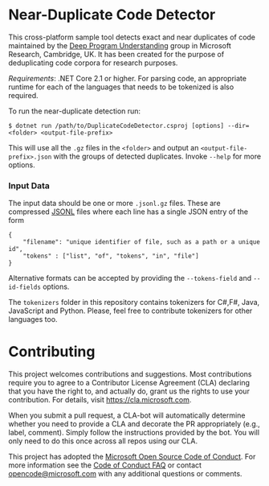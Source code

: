 # Near-Duplicate Code Detector

This cross-platform sample tool detects exact and near duplicates of code maintained by the [Deep Program Understanding](https://www.microsoft.com/en-us/research/project/program/) group in Microsoft Research, Cambridge, UK. It has been created for the purpose of deduplicating code corpora for research purposes.

*Requirements*: .NET Core 2.1 or higher. For parsing code, an appropriate runtime for each of the languages that needs to be tokenized is also required.

To run the near-duplicate detection run:
```
$ dotnet run /path/to/DuplicateCodeDetector.csproj [options] --dir=<folder> <output-file-prefix>
```
This will use all the `.gz` files in the `<folder>` and output an `<output-file-prefix>.json` with the groups of detected duplicates. Invoke `--help` for more options.

### Input Data

The input data should be one or more `.jsonl.gz` files. These are compressed [JSONL](http://jsonlines.org/) files where each line has a single JSON entry of the form
```
{
    "filename": "unique identifier of file, such as a path or a unique id",
    "tokens" : ["list", "of", "tokens", "in", "file"]
}
```
Alternative formats can be accepted by providing the `--tokens-field` and `--id-fields` options.

The `tokenizers` folder in this repository contains tokenizers for 
C\#,F\#, Java, JavaScript and Python. Please, feel free to contribute tokenizers for other languages too.

# Contributing

This project welcomes contributions and suggestions.  Most contributions require you to agree to a
Contributor License Agreement (CLA) declaring that you have the right to, and actually do, grant us
the rights to use your contribution. For details, visit https://cla.microsoft.com.

When you submit a pull request, a CLA-bot will automatically determine whether you need to provide
a CLA and decorate the PR appropriately (e.g., label, comment). Simply follow the instructions
provided by the bot. You will only need to do this once across all repos using our CLA.

This project has adopted the [Microsoft Open Source Code of Conduct](https://opensource.microsoft.com/codeofconduct/).
For more information see the [Code of Conduct FAQ](https://opensource.microsoft.com/codeofconduct/faq/) or
contact [opencode@microsoft.com](mailto:opencode@microsoft.com) with any additional questions or comments.
